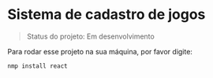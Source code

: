 # Sistema de cadastro de jogos #

> Status do projeto: Em desenvolvimento

Para rodar esse projeto na sua máquina, por favor digite:

```
nmp install react
```
